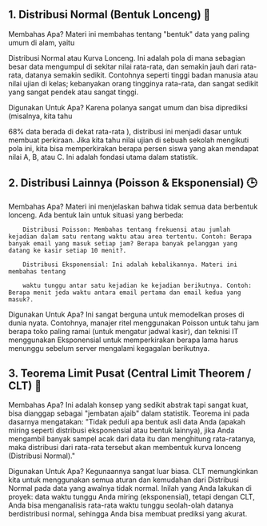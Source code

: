 ## 1. Distribusi Normal (Bentuk Lonceng) 🔔

Membahas Apa?
Materi ini membahas tentang "bentuk" data yang paling umum di alam, yaitu 

Distribusi Normal atau Kurva Lonceng. Ini adalah pola di mana sebagian besar data mengumpul di sekitar nilai rata-rata, dan semakin jauh dari rata-rata, datanya semakin sedikit. Contohnya seperti tinggi badan manusia atau nilai ujian di kelas; kebanyakan orang tingginya rata-rata, dan sangat sedikit yang sangat pendek atau sangat tinggi.


Digunakan Untuk Apa?
Karena polanya sangat umum dan bisa diprediksi (misalnya, kita tahu 

68% data berada di dekat rata-rata ), distribusi ini menjadi dasar untuk membuat perkiraan. Jika kita tahu nilai ujian di sebuah sekolah mengikuti pola ini, kita bisa memperkirakan berapa persen siswa yang akan mendapat nilai A, B, atau C. Ini adalah fondasi utama dalam statistik.


## 2. Distribusi Lainnya (Poisson & Eksponensial) 🕒

Membahas Apa?
Materi ini menjelaskan bahwa tidak semua data berbentuk lonceng. Ada bentuk lain untuk situasi yang berbeda:

        Distribusi Poisson: Membahas tentang frekuensi atau jumlah kejadian dalam satu rentang waktu atau area tertentu. Contoh: Berapa banyak email yang masuk setiap jam? Berapa banyak pelanggan yang datang ke kasir setiap 10 menit?.

        Distribusi Eksponensial: Ini adalah kebalikannya. Materi ini membahas tentang 

        waktu tunggu antar satu kejadian ke kejadian berikutnya. Contoh: Berapa menit jeda waktu antara email pertama dan email kedua yang masuk?.


Digunakan Untuk Apa?
Ini sangat berguna untuk memodelkan proses di dunia nyata. Contohnya, manajer ritel menggunakan Poisson untuk tahu jam berapa toko paling ramai (untuk mengatur jadwal kasir), dan teknisi IT menggunakan Eksponensial untuk memperkirakan berapa lama harus menunggu sebelum server mengalami kegagalan berikutnya.

## 3. Teorema Limit Pusat (Central Limit Theorem / CLT) 🔗

Membahas Apa?
Ini adalah konsep yang sedikit abstrak tapi sangat kuat, bisa dianggap sebagai "jembatan ajaib" dalam statistik. Teorema ini pada dasarnya mengatakan:
"Tidak peduli apa bentuk asli data Anda (apakah miring seperti distribusi eksponensial atau bentuk lainnya), jika Anda mengambil banyak sampel acak dari data itu dan menghitung rata-ratanya, maka distribusi dari rata-rata tersebut akan membentuk kurva lonceng (Distribusi Normal)."

Digunakan Untuk Apa?
Kegunaannya sangat luar biasa. CLT memungkinkan kita untuk menggunakan semua aturan dan kemudahan dari Distribusi Normal pada data yang awalnya tidak normal. Inilah yang Anda lakukan di proyek: data waktu tunggu Anda miring (eksponensial), tetapi dengan CLT, Anda bisa menganalisis rata-rata waktu tunggu seolah-olah datanya berdistribusi normal, sehingga Anda bisa membuat prediksi yang akurat.

